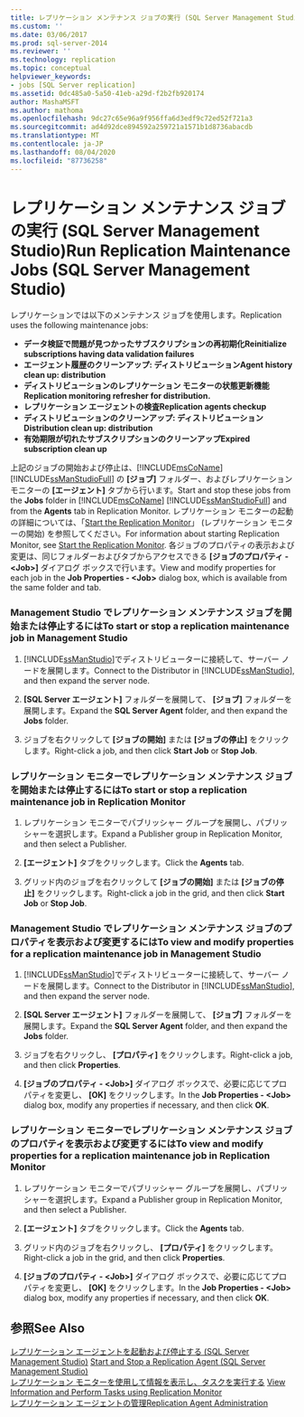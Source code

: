 ```yaml
---
title: レプリケーション メンテナンス ジョブの実行 (SQL Server Management Studio) | Microsoft Docs
ms.custom: ''
ms.date: 03/06/2017
ms.prod: sql-server-2014
ms.reviewer: ''
ms.technology: replication
ms.topic: conceptual
helpviewer_keywords:
- jobs [SQL Server replication]
ms.assetid: 0dc485a0-5a50-41eb-a29d-f2b2fb920174
author: MashaMSFT
ms.author: mathoma
ms.openlocfilehash: 9dc27c65e96a9f956ffa6d3edf9c72ed52f721a3
ms.sourcegitcommit: ad4d92dce894592a259721a1571b1d8736abacdb
ms.translationtype: MT
ms.contentlocale: ja-JP
ms.lasthandoff: 08/04/2020
ms.locfileid: "87736258"
---
```

# <a name="run-replication-maintenance-jobs-sql-server-management-studio"></a><span data-ttu-id="60188-102">レプリケーション メンテナンス ジョブの実行 (SQL Server Management Studio)</span><span class="sxs-lookup"><span data-stu-id="60188-102">Run Replication Maintenance Jobs (SQL Server Management Studio)</span></span>
  <span data-ttu-id="60188-103">レプリケーションでは以下のメンテナンス ジョブを使用します。</span><span class="sxs-lookup"><span data-stu-id="60188-103">Replication uses the following maintenance jobs:</span></span>  
  
-   <span data-ttu-id="60188-104">**データ検証で問題が見つかったサブスクリプションの再初期化**</span><span class="sxs-lookup"><span data-stu-id="60188-104">**Reinitialize subscriptions having data validation failures**</span></span>
-   <span data-ttu-id="60188-105">**エージェント履歴のクリーンアップ: ディストリビューション**</span><span class="sxs-lookup"><span data-stu-id="60188-105">**Agent history clean up: distribution**</span></span>
-   <span data-ttu-id="60188-106">**ディストリビューションのレプリケーション モニターの状態更新機能**</span><span class="sxs-lookup"><span data-stu-id="60188-106">**Replication monitoring refresher for distribution.**</span></span>
-   <span data-ttu-id="60188-107">**レプリケーション エージェントの検査**</span><span class="sxs-lookup"><span data-stu-id="60188-107">**Replication agents checkup**</span></span>
-   <span data-ttu-id="60188-108">**ディストリビューションのクリーンアップ: ディストリビューション**</span><span class="sxs-lookup"><span data-stu-id="60188-108">**Distribution clean up: distribution**</span></span>
-   <span data-ttu-id="60188-109">**有効期限が切れたサブスクリプションのクリーンアップ**</span><span class="sxs-lookup"><span data-stu-id="60188-109">**Expired subscription clean up**</span></span>  
  
 <span data-ttu-id="60188-110">上記のジョブの開始および停止は、[!INCLUDE[msCoName](../../../includes/msconame-md.md)] [!INCLUDE[ssManStudioFull](../../../includes/ssmanstudiofull-md.md)] の **[ジョブ]** フォルダー、およびレプリケーション モニターの **[エージェント]** タブから行います。</span><span class="sxs-lookup"><span data-stu-id="60188-110">Start and stop these jobs from the **Jobs** folder in [!INCLUDE[msCoName](../../../includes/msconame-md.md)] [!INCLUDE[ssManStudioFull](../../../includes/ssmanstudiofull-md.md)] and from the **Agents** tab in Replication Monitor.</span></span> <span data-ttu-id="60188-111">レプリケーション モニターの起動の詳細については、「[Start the Replication Monitor](../monitor/start-the-replication-monitor.md)」 (レプリケーション モニターの開始) を参照してください。</span><span class="sxs-lookup"><span data-stu-id="60188-111">For information about starting Replication Monitor, see [Start the Replication Monitor](../monitor/start-the-replication-monitor.md).</span></span> <span data-ttu-id="60188-112">各ジョブのプロパティの表示および変更は、同じフォルダーおよびタブからアクセスできる **[ジョブのプロパティ - \<Job>]** ダイアログ ボックスで行います。</span><span class="sxs-lookup"><span data-stu-id="60188-112">View and modify properties for each job in the **Job Properties - \<Job>** dialog box, which is available from the same folder and tab.</span></span>  
  
### <a name="to-start-or-stop-a-replication-maintenance-job-in-management-studio"></a><span data-ttu-id="60188-113">Management Studio でレプリケーション メンテナンス ジョブを開始または停止するには</span><span class="sxs-lookup"><span data-stu-id="60188-113">To start or stop a replication maintenance job in Management Studio</span></span>  
  
1.  <span data-ttu-id="60188-114">[!INCLUDE[ssManStudio](../../../includes/ssmanstudio-md.md)]でディストリビューターに接続して、サーバー ノードを展開します。</span><span class="sxs-lookup"><span data-stu-id="60188-114">Connect to the Distributor in [!INCLUDE[ssManStudio](../../../includes/ssmanstudio-md.md)], and then expand the server node.</span></span>  
  
2.  <span data-ttu-id="60188-115">**[SQL Server エージェント]** フォルダーを展開して、 **[ジョブ]** フォルダーを展開します。</span><span class="sxs-lookup"><span data-stu-id="60188-115">Expand the **SQL Server Agent** folder, and then expand the **Jobs** folder.</span></span>  
  
3.  <span data-ttu-id="60188-116">ジョブを右クリックして **[ジョブの開始]** または **[ジョブの停止]** をクリックします。</span><span class="sxs-lookup"><span data-stu-id="60188-116">Right-click a job, and then click **Start Job** or **Stop Job**.</span></span>  
  
### <a name="to-start-or-stop-a-replication-maintenance-job-in-replication-monitor"></a><span data-ttu-id="60188-117">レプリケーション モニターでレプリケーション メンテナンス ジョブを開始または停止するには</span><span class="sxs-lookup"><span data-stu-id="60188-117">To start or stop a replication maintenance job in Replication Monitor</span></span>  
  
1.  <span data-ttu-id="60188-118">レプリケーション モニターでパブリッシャー グループを展開し、パブリッシャーを選択します。</span><span class="sxs-lookup"><span data-stu-id="60188-118">Expand a Publisher group in Replication Monitor, and then select a Publisher.</span></span>  
  
2.  <span data-ttu-id="60188-119">**[エージェント]** タブをクリックします。</span><span class="sxs-lookup"><span data-stu-id="60188-119">Click the **Agents** tab.</span></span>  
  
3.  <span data-ttu-id="60188-120">グリッド内のジョブを右クリックして **[ジョブの開始]** または **[ジョブの停止]** をクリックします。</span><span class="sxs-lookup"><span data-stu-id="60188-120">Right-click a job in the grid, and then click **Start Job** or **Stop Job**.</span></span>  
  
### <a name="to-view-and-modify-properties-for-a-replication-maintenance-job-in-management-studio"></a><span data-ttu-id="60188-121">Management Studio でレプリケーション メンテナンス ジョブのプロパティを表示および変更するには</span><span class="sxs-lookup"><span data-stu-id="60188-121">To view and modify properties for a replication maintenance job in Management Studio</span></span>  
  
1.  <span data-ttu-id="60188-122">[!INCLUDE[ssManStudio](../../../includes/ssmanstudio-md.md)]でディストリビューターに接続して、サーバー ノードを展開します。</span><span class="sxs-lookup"><span data-stu-id="60188-122">Connect to the Distributor in [!INCLUDE[ssManStudio](../../../includes/ssmanstudio-md.md)], and then expand the server node.</span></span>  
  
2.  <span data-ttu-id="60188-123">**[SQL Server エージェント]** フォルダーを展開して、 **[ジョブ]** フォルダーを展開します。</span><span class="sxs-lookup"><span data-stu-id="60188-123">Expand the **SQL Server Agent** folder, and then expand the **Jobs** folder.</span></span>  
  
3.  <span data-ttu-id="60188-124">ジョブを右クリックし、 **[プロパティ]** をクリックします。</span><span class="sxs-lookup"><span data-stu-id="60188-124">Right-click a job, and then click **Properties**.</span></span>  
  
4.  <span data-ttu-id="60188-125">**[ジョブのプロパティ - \<Job>]** ダイアログ ボックスで、必要に応じてプロパティを変更し、 **[OK]** をクリックします。</span><span class="sxs-lookup"><span data-stu-id="60188-125">In the **Job Properties - \<Job>** dialog box, modify any properties if necessary, and then click **OK**.</span></span>  
  
### <a name="to-view-and-modify-properties-for-a-replication-maintenance-job-in-replication-monitor"></a><span data-ttu-id="60188-126">レプリケーション モニターでレプリケーション メンテナンス ジョブのプロパティを表示および変更するには</span><span class="sxs-lookup"><span data-stu-id="60188-126">To view and modify properties for a replication maintenance job in Replication Monitor</span></span>  
  
1.  <span data-ttu-id="60188-127">レプリケーション モニターでパブリッシャー グループを展開し、パブリッシャーを選択します。</span><span class="sxs-lookup"><span data-stu-id="60188-127">Expand a Publisher group in Replication Monitor, and then select a Publisher.</span></span>  
  
2.  <span data-ttu-id="60188-128">**[エージェント]** タブをクリックします。</span><span class="sxs-lookup"><span data-stu-id="60188-128">Click the **Agents** tab.</span></span>  
  
3.  <span data-ttu-id="60188-129">グリッド内のジョブを右クリックし、 **[プロパティ]** をクリックします。</span><span class="sxs-lookup"><span data-stu-id="60188-129">Right-click a job in the grid, and then click **Properties**.</span></span>  
  
4.  <span data-ttu-id="60188-130">**[ジョブのプロパティ - \<Job>]** ダイアログ ボックスで、必要に応じてプロパティを変更し、 **[OK]** をクリックします。</span><span class="sxs-lookup"><span data-stu-id="60188-130">In the **Job Properties - \<Job>** dialog box, modify any properties if necessary, and then click **OK**.</span></span>  
  
## <a name="see-also"></a><span data-ttu-id="60188-131">参照</span><span class="sxs-lookup"><span data-stu-id="60188-131">See Also</span></span>  
 <span data-ttu-id="60188-132">[レプリケーション エージェントを起動および停止する &#40;SQL Server Management Studio&#41;](../agents/start-and-stop-a-replication-agent-sql-server-management-studio.md) </span><span class="sxs-lookup"><span data-stu-id="60188-132">[Start and Stop a Replication Agent &#40;SQL Server Management Studio&#41;](../agents/start-and-stop-a-replication-agent-sql-server-management-studio.md) </span></span>  
 <span data-ttu-id="60188-133">[レプリケーション モニターを使用して情報を表示し、タスクを実行する](../monitor/view-information-and-perform-tasks-replication-monitor.md) </span><span class="sxs-lookup"><span data-stu-id="60188-133">[View Information and Perform Tasks using Replication Monitor](../monitor/view-information-and-perform-tasks-replication-monitor.md) </span></span>  
 [<span data-ttu-id="60188-134">レプリケーション エージェントの管理</span><span class="sxs-lookup"><span data-stu-id="60188-134">Replication Agent Administration</span></span>](../agents/replication-agent-administration.md)  
  
  
